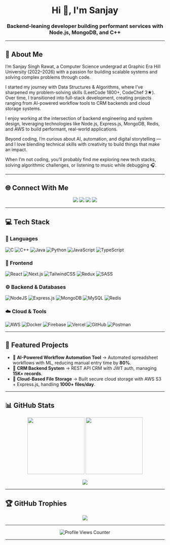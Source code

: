 <h1 align="center">Hi 👋, I'm Sanjay</h1>
<h3 align="center">Backend-leaning developer building performant services with Node.js, MongoDB, and C++</h3>

---

## 🌟 About Me  
I’m Sanjay Singh Rawat, a Computer Science undergrad at Graphic Era Hill University (2022–2026) with a passion for building scalable systems and solving complex problems through code.

I started my journey with Data Structures & Algorithms, where I’ve sharpened my problem-solving skills (LeetCode 1800+, CodeChef 3★). Over time, I transitioned into full-stack development, creating projects ranging from AI-powered workflow tools to CRM backends and cloud storage systems.

I enjoy working at the intersection of backend engineering and system design, leveraging technologies like Node.js, Express.js, MongoDB, Redis, and AWS to build performant, real-world applications.

Beyond coding, I’m curious about AI, automation, and digital storytelling — and I love blending technical skills with creativity to build things that make an impact.

When I’m not coding, you’ll probably find me exploring new tech stacks, solving algorithmic challenges, or listening to music while debugging 🎧.

---

## 🌐 Connect With Me  
<p align="center">
  <a href="mailto:sanjaysinghrawatk@gmail.com"><img src="https://img.shields.io/badge/Email-D14836?style=for-the-badge&logo=gmail&logoColor=white" /></a>
  <a href="https://www.linkedin.com/in/sanjay-singh-rawat-2483471a6/"><img src="https://img.shields.io/badge/LinkedIn-0077B5?style=for-the-badge&logo=linkedin&logoColor=white" /></a>
  <a href="https://instagram.com/sanjayrawat.30"><img src="https://img.shields.io/badge/Instagram-%23E4405F.svg?style=for-the-badge&logo=Instagram&logoColor=white" /></a>
  <a href="https://sanjay-singh-rawat-portfolio.netlify.app/"><img src="https://img.shields.io/badge/Portfolio-000000?style=for-the-badge&logo=vercel&logoColor=white" /></a>
</p>

---

## 💻 Tech Stack  

### 🚀 Languages  
![C](https://img.shields.io/badge/c-%2300599C.svg?style=for-the-badge&logo=c&logoColor=white) 
![C++](https://img.shields.io/badge/c++-%2300599C.svg?style=for-the-badge&logo=c%2B%2B&logoColor=white) 
![Java](https://img.shields.io/badge/java-%23ED8B00.svg?style=for-the-badge&logo=openjdk&logoColor=white) 
![Python](https://img.shields.io/badge/python-3670A0?style=for-the-badge&logo=python&logoColor=ffdd54) 
![JavaScript](https://img.shields.io/badge/javascript-%23323330.svg?style=for-the-badge&logo=javascript&logoColor=%23F7DF1E) 
![TypeScript](https://img.shields.io/badge/typescript-%23007ACC.svg?style=for-the-badge&logo=typescript&logoColor=white) 

### 🎨 Frontend  
![React](https://img.shields.io/badge/react-%2320232a.svg?style=for-the-badge&logo=react&logoColor=%2361DAFB) 
![Next.js](https://img.shields.io/badge/Next-black?style=for-the-badge&logo=next.js&logoColor=white) 
![TailwindCSS](https://img.shields.io/badge/tailwindcss-%2338B2AC.svg?style=for-the-badge&logo=tailwind-css&logoColor=white) 
![Redux](https://img.shields.io/badge/redux-%23593d88.svg?style=for-the-badge&logo=redux&logoColor=white) 
![SASS](https://img.shields.io/badge/SASS-hotpink.svg?style=for-the-badge&logo=SASS&logoColor=white) 

### ⚙️ Backend & Databases  
![NodeJS](https://img.shields.io/badge/node.js-6DA55F?style=for-the-badge&logo=node.js&logoColor=white) 
![Express.js](https://img.shields.io/badge/express.js-%23404d59.svg?style=for-the-badge&logo=express&logoColor=%2361DAFB) 
![MongoDB](https://img.shields.io/badge/MongoDB-%234ea94b.svg?style=for-the-badge&logo=mongodb&logoColor=white) 
![MySQL](https://img.shields.io/badge/mysql-4479A1.svg?style=for-the-badge&logo=mysql&logoColor=white) 
![Redis](https://img.shields.io/badge/redis-%23DD0031.svg?style=for-the-badge&logo=redis&logoColor=white) 

### ☁️ Cloud & Tools  
![AWS](https://img.shields.io/badge/AWS-%23FF9900.svg?style=for-the-badge&logo=amazon-aws&logoColor=white) 
![Docker](https://img.shields.io/badge/Docker-2496ED?style=for-the-badge&logo=docker&logoColor=white) 
![Firebase](https://img.shields.io/badge/firebase-%23039BE5.svg?style=for-the-badge&logo=firebase) 
![Vercel](https://img.shields.io/badge/vercel-%23000000.svg?style=for-the-badge&logo=vercel&logoColor=white) 
![GitHub](https://img.shields.io/badge/github-%23121011.svg?style=for-the-badge&logo=github&logoColor=white) 
![Postman](https://img.shields.io/badge/Postman-FF6C37?style=for-the-badge&logo=postman&logoColor=white) 

---

## 📌 Featured Projects  

- 🔹 **AI-Powered Workflow Automation Tool** → Automated spreadsheet workflows with ML, reducing manual entry time by **80%**.  
- 🔹 **CRM Backend System** → REST API CRM with JWT auth, managing **15K+ records**.  
- 🔹 **Cloud-Based File Storage** → Built secure cloud storage with AWS S3 + Express.js, handling **1000+ files/day**.  

---

## 📊 GitHub Stats  

<p align="center">
  <img src="https://github-readme-stats.vercel.app/api?username=sanjayrawatt&theme=ocean_dark&show_icons=true&hide_border=true" height="180" />
  <img src="https://github-readme-stats.vercel.app/api/top-langs/?username=sanjayrawatt&theme=ocean_dark&hide_border=true&layout=compact" height="180" />
</p>

<p align="center">
  <img src="https://nirzak-streak-stats.vercel.app/?user=sanjayrawatt&theme=ocean_dark&hide_border=true" />
</p>

---

## 🏆 GitHub Trophies  
<p align="center">
  <img src="https://github-profile-trophy.vercel.app/?username=sanjayrawatt&theme=radical&no-frame=false&no-bg=true&margin-w=4" />
</p>

---

<p align="center">
  <img src="https://visitcount.itsvg.in/api?id=sanjayrawatt&icon=0&color=0" alt="Profile Views Counter" />
</p>

---

